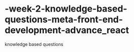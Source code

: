# -week-2-knowledge-based-questions-meta-front-end-development-advance_react
knowledge based questions 
